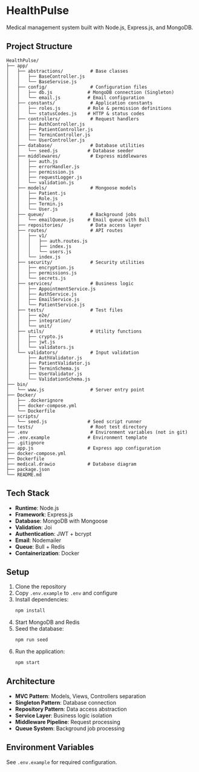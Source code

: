 # HealthPulse

Medical management system built with Node.js, Express.js, and MongoDB.

## Project Structure

```
HealthPulse/
├── app/
│   ├── abstractions/          # Base classes
│   │   ├── BaseController.js
│   │   └── BaseServise.js
│   ├── config/                # Configuration files
│   │   ├── db.js             # MongoDB connection (Singleton)
│   │   └── email.js          # Email configuration
│   ├── constants/             # Application constants
│   │   ├── roles.js          # Role & permission definitions
│   │   └── statusCodes.js    # HTTP & status codes
│   ├── controllers/           # Request handlers
│   │   ├── AuthController.js
│   │   ├── PatientController.js
│   │   ├── TerminController.js
│   │   └── UserController.js
│   ├── database/              # Database utilities
│   │   └── seed.js           # Database seeder
│   ├── middlewares/           # Express middlewares
│   │   ├── auth.js
│   │   ├── errorHandler.js
│   │   ├── permission.js
│   │   ├── requestLogger.js
│   │   └── validation.js
│   ├── models/                # Mongoose models
│   │   ├── Patient.js
│   │   ├── Role.js
│   │   ├── Termin.js
│   │   └── User.js
│   ├── queue/                 # Background jobs
│   │   └── emailQueue.js     # Email queue with Bull
│   ├── repositories/          # Data access layer
│   ├── routes/                # API routes
│   │   ├── v1/
│   │   │   ├── auth.routes.js
│   │   │   ├── index.js
│   │   │   └── users.js
│   │   └── index.js
│   ├── security/              # Security utilities
│   │   ├── encryption.js
│   │   ├── permissions.js
│   │   └── secrets.js
│   ├── services/              # Business logic
│   │   ├── AppointmentService.js
│   │   ├── AuthService.js
│   │   ├── EmailService.js
│   │   └── PatientService.js
│   ├── tests/                 # Test files
│   │   ├── e2e/
│   │   ├── integration/
│   │   └── unit/
│   ├── utils/                 # Utility functions
│   │   ├── crypto.js
│   │   ├── jwt.js
│   │   └── validators.js
│   └── validators/            # Input validation
│       ├── AuthValidator.js
│       ├── PatientValidator.js
│       ├── TerminSchema.js
│       ├── UserValidator.js
│       └── ValidationSchema.js
├── bin/
│   └── www.js                 # Server entry point
├── Docker/
│   ├── .dockerignore
│   ├── docker-compose.yml
│   └── Dockerfile
├── scripts/
│   └── seed.js               # Seed script runner
├── tests/                     # Root test directory
├── .env                       # Environment variables (not in git)
├── .env.example              # Environment template
├── .gitignore
├── app.js                    # Express app configuration
├── docker-compose.yml
├── Dockerfile
├── medical.drawio            # Database diagram
├── package.json
└── README.md
```

## Tech Stack

- **Runtime**: Node.js
- **Framework**: Express.js
- **Database**: MongoDB with Mongoose
- **Validation**: Joi
- **Authentication**: JWT + bcrypt
- **Email**: Nodemailer
- **Queue**: Bull + Redis
- **Containerization**: Docker

## Setup

1. Clone the repository
2. Copy `.env.example` to `.env` and configure
3. Install dependencies:
   ```bash
   npm install
   ```
4. Start MongoDB and Redis
5. Seed the database:
   ```bash
   npm run seed
   ```
6. Run the application:
   ```bash
   npm start
   ```

## Architecture

- **MVC Pattern**: Models, Views, Controllers separation
- **Singleton Pattern**: Database connection
- **Repository Pattern**: Data access abstraction
- **Service Layer**: Business logic isolation
- **Middleware Pipeline**: Request processing
- **Queue System**: Background job processing

## Environment Variables

See `.env.example` for required configuration.

